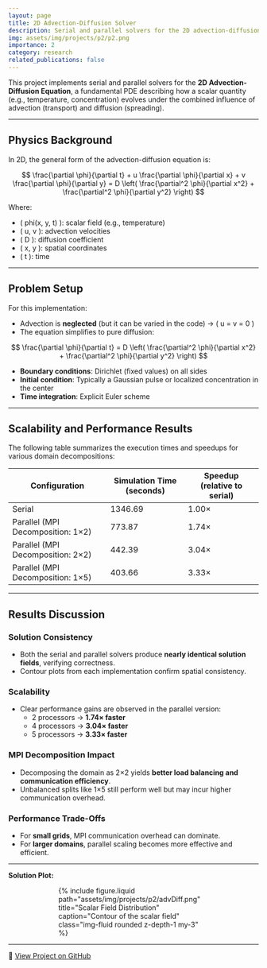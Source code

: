 ```yaml
---
layout: page
title: 2D Advection-Diffusion Solver
description: Serial and parallel solvers for the 2D advection-diffusion equation using Python
img: assets/img/projects/p2/p2.png
importance: 2
category: research
related_publications: false
---
```


This project implements serial and parallel solvers for the **2D Advection-Diffusion Equation**, a fundamental PDE describing how a scalar quantity (e.g., temperature, concentration) evolves under the combined influence of advection (transport) and diffusion (spreading).

---

## Physics Background

In 2D, the general form of the advection-diffusion equation is:

$$
\frac{\partial \phi}{\partial t} + u \frac{\partial \phi}{\partial x} + v \frac{\partial \phi}{\partial y} = D \left( \frac{\partial^2 \phi}{\partial x^2} + \frac{\partial^2 \phi}{\partial y^2} \right)
$$

Where:

- \( phi(x, y, t) \): scalar field (e.g., temperature)
- \( u, v \): advection velocities
- \( D \): diffusion coefficient
- \( x, y \): spatial coordinates
- \( t \): time

---

## Problem Setup

For this implementation:

- Advection is **neglected** (but it can be varied in the code) → \( u = v = 0 \)
- The equation simplifies to pure diffusion:

$$
\frac{\partial \phi}{\partial t} = D \left( \frac{\partial^2 \phi}{\partial x^2} + \frac{\partial^2 \phi}{\partial y^2} \right)
$$


- **Boundary conditions**: Dirichlet (fixed values) on all sides
- **Initial condition**: Typically a Gaussian pulse or localized concentration in the center
- **Time integration**: Explicit Euler scheme

---

## Scalability and Performance Results

The following table summarizes the execution times and speedups for various domain decompositions:

| Configuration                   | Simulation Time (seconds) | Speedup (relative to serial) |
|--------------------------------|----------------------------|------------------------------|
| Serial                         | 1346.69                    | 1.00×                        |
| Parallel (MPI Decomposition: 1×2) | 773.87                     | 1.74×                        |
| Parallel (MPI Decomposition: 2×2) | 442.39                     | 3.04×                        |
| Parallel (MPI Decomposition: 1×5) | 403.66                     | 3.33×                        |

---

## Results Discussion

### Solution Consistency
- Both the serial and parallel solvers produce **nearly identical solution fields**, verifying correctness.
- Contour plots from each implementation confirm spatial consistency.

### Scalability
- Clear performance gains are observed in the parallel version:
  - 2 processors → **1.74× faster**
  - 4 processors → **3.04× faster**
  - 5 processors → **3.33× faster**

### MPI Decomposition Impact
- Decomposing the domain as 2×2 yields **better load balancing and communication efficiency**.
- Unbalanced splits like 1×5 still perform well but may incur higher communication overhead.

### Performance Trade-Offs
- For **small grids**, MPI communication overhead can dominate.
- For **larger domains**, parallel scaling becomes more effective and efficient.

---

**Solution Plot:**

<div style="width: 60%; margin: auto;">
  {% include figure.liquid 
     path="assets/img/projects/p2/advDiff.png" 
     title="Scalar Field Distribution" 
     caption="Contour of the scalar field" 
     class="img-fluid rounded z-depth-1 my-3" 
  %}
</div>

---

🔗 [View Project on GitHub](https://github.com/FaiqShahbaz/CFD-Code-Development/tree/main/python_MPI/Advection_Diffusion)
